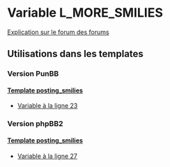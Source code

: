 # Variable L_MORE_SMILIES
[Explication sur le forum des forums](http://forum.forumactif.com/t294113-listing-des-variables#L_MORE_SMILIES)
## Utilisations dans les templates
### Version PunBB
#### [Template posting_smilies](punbb/posting_smilies.md)
* [Variable à la ligne 23](../punbb/posting_smilies.tpl#L23)
### Version phpBB2
#### [Template posting_smilies](subsilver/posting_smilies.md)
* [Variable à la ligne 27](../subsilver/posting_smilies.tpl#L27)